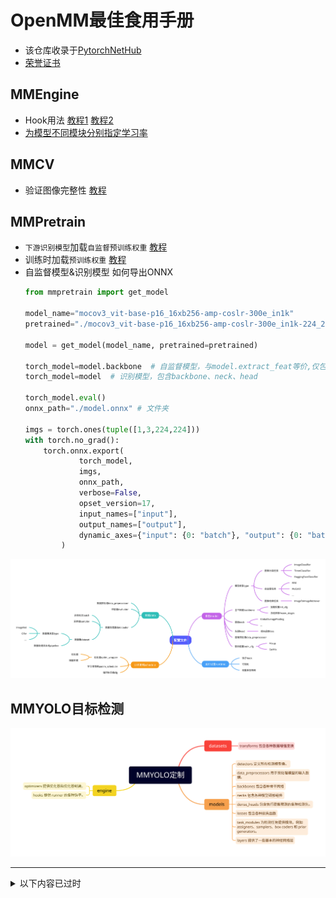 # OpenMM最佳食用手册

- 该仓库收录于[PytorchNetHub](https://github.com/bobo0810/PytorchNetHub)
- [荣誉证书 ](荣誉证书)


## MMEngine
- Hook用法 [教程1](https://mmengine.readthedocs.io/zh_CN/latest/tutorials/hook.html#id2)  [教程2](https://mmengine.readthedocs.io/zh_CN/latest/design/hook.html)
- [为模型不同模块分别指定学习率](https://github.com/open-mmlab/mmengine/blob/main/docs/zh_cn/tutorials/optim_wrapper.md#%E4%B8%BA%E6%A8%A1%E5%9E%8B%E4%B8%8D%E5%90%8C%E9%83%A8%E5%88%86%E7%9A%84%E5%8F%82%E6%95%B0%E8%AE%BE%E7%BD%AE%E4%B8%8D%E5%90%8C%E7%9A%84%E8%B6%85%E5%8F%82%E7%B3%BB%E6%95%B0)



## MMCV

- 验证图像完整性  [教程](MMCV/img_full.md) 

## MMPretrain

- `下游识别模型`加载`自监督预训练权重`   [教程](MMPretrain/load_weight.md) 
- 训练时加载`预训练权重`   [教程](MMPretrain/load_pre.md) 
- 自监督模型&识别模型 如何导出ONNX
  ```python
  from mmpretrain import get_model

  model_name="mocov3_vit-base-p16_16xb256-amp-coslr-300e_in1k"
  pretrained="./mocov3_vit-base-p16_16xb256-amp-coslr-300e_in1k-224_20220826-25213343.pth"

  model = get_model(model_name, pretrained=pretrained)
  
  torch_model=model.backbone  # 自监督模型，与model.extract_feat等价,仅包含backbone
  torch_model=model  # 识别模型，包含backbone、neck、head
  
  torch_model.eval()
  onnx_path="./model.onnx" # 文件夹

  imgs = torch.ones(tuple([1,3,224,224]))
  with torch.no_grad():
      torch.onnx.export(
              torch_model,
              imgs,
              onnx_path,
              verbose=False,
              opset_version=17,
              input_names=["input"],
              output_names=["output"],
              dynamic_axes={"input": {0: "batch"}, "output": {0: "batch"}}, # Batch维度动态
          )
  ```

![MMPretrain-导出](assets/MMPretrain-导出.jpg)

## MMYOLO目标检测

![MMYOLO定制](assets/MMYOLO定制.svg)

------


<details>
<summary>以下内容已过时</summary>
## MMClassification图像识别

![配置文件](assets/配置文件.svg)

<center>整体框架图</center>

[配置文件-官方教程](https://mmclassification.readthedocs.io/zh_CN/dev-1.x/user_guides/config.html)

优势

- 模型库：支持内置库、timm、huggingface
- 任务：支持单任务、多任务、TTA测试等

用法

- 启用timm模型库

  ```python
  model = dict(
      _delete_=True,
      type="TimmClassifier",
      model_name="swinv2_base_window16_256",
      pretrained=True, # timm接口参数
      loss=xxx,
      train_cfg=xxx,
  )
  ```

- 命令行改参数

  ```bash
  bash ./tools/dist_train.sh  xx.py  --amp  --cfg-options train_dataloader.batch_size=12
  ```



## MMSelfSup自监督

- 比较两个图像的相似度   [代码](MMSelfSup/cos/cosine.py)
- 自定义数据集训练  [代码](MMSelfSup/custom_data/readme.md)
</details>









